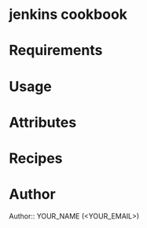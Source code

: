 # jenkins cookbook

# Requirements

# Usage

# Attributes

# Recipes

# Author

Author:: YOUR_NAME (<YOUR_EMAIL>)
